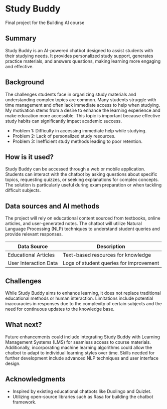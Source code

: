 # Study Buddy

Final project for the Building AI course

## Summary

Study Buddy is an AI-powered chatbot designed to assist students with their studying needs. It provides personalized study support, generates practice materials, and answers questions, making learning more engaging and effective.

## Background

The challenges students face in organizing study materials and understanding complex topics are common. Many students struggle with time management and often lack immediate access to help when studying. My motivation stems from a desire to enhance the learning experience and make education more accessible. This topic is important because effective study habits can significantly impact academic success.

* Problem 1: Difficulty in accessing immediate help while studying.
* Problem 2: Lack of personalized study resources.
* Problem 3: Inefficient study methods leading to poor retention.

## How is it used?

Study Buddy can be accessed through a web or mobile application. Students can interact with the chatbot by asking questions about specific topics, requesting quizzes, or seeking explanations for complex concepts. The solution is particularly useful during exam preparation or when tackling difficult subjects.

## Data sources and AI methods

The project will rely on educational content sourced from textbooks, online articles, and user-generated notes. The chatbot will utilize Natural Language Processing (NLP) techniques to understand student queries and provide relevant responses.

| Data Source           | Description                       |
|-----------------------|-----------------------------------|
| Educational Articles   | Text-based resources for knowledge |
| User Interaction Data  | Logs of student queries for improvement |

## Challenges

While Study Buddy aims to enhance learning, it does not replace traditional educational methods or human interaction. Limitations include potential inaccuracies in responses due to the complexity of certain subjects and the need for continuous updates to the knowledge base.

## What next?

Future enhancements could include integrating Study Buddy with Learning Management Systems (LMS) for seamless access to course materials. Additionally, incorporating machine learning algorithms could allow the chatbot to adapt to individual learning styles over time. Skills needed for further development include advanced NLP techniques and user interface design.

## Acknowledgments

* Inspired by existing educational chatbots like Duolingo and Quizlet.
* Utilizing open-source libraries such as Rasa for building the chatbot framework.
